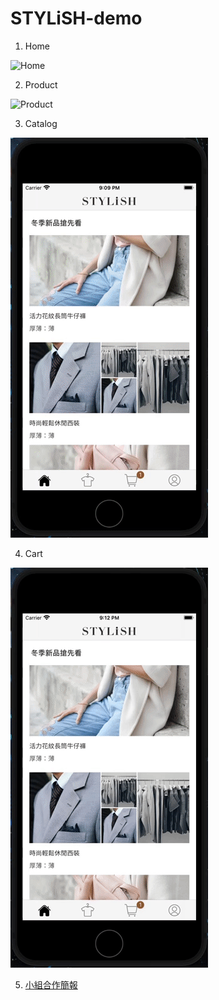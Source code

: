 # STYLiSH-demo

1. Home

![Home](https://github.com/BACTERIAFISH/STYLiSH-demo/blob/main/demo/STYLiSH_demo_home.gif)

2. Product

![Product](https://github.com/BACTERIAFISH/STYLiSH-demo/blob/main/demo/STYLiSH_demo_product.gif)

3. Catalog

![Catalog](https://github.com/BACTERIAFISH/STYLiSH-demo/blob/main/demo/STYLiSH_demo_catalog.gif)

4. Cart

![Cart](https://github.com/BACTERIAFISH/STYLiSH-demo/blob/main/demo/STYLiSH_demo_cart.gif)

5. [小組合作簡報](https://drive.google.com/file/d/1R4YRVCkUBnAiuH6FOxFLzIo6yCSd3EPY/view?usp=sharing)
